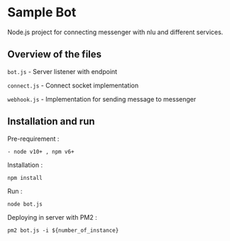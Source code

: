 # Sample Bot

Node.js project for connecting messenger with nlu and different services.

## Overview of the files


`bot.js` - Server listener with endpoint


`connect.js` - Connect socket implementation


`webhook.js` - Implementation for sending message to messenger

## Installation and run

Pre-requirement :

    - node v10+ , npm v6+


Installation :

```
npm install
```

Run :

```
node bot.js
```

Deploying in server with PM2 :

```
pm2 bot.js -i ${number_of_instance}
```
